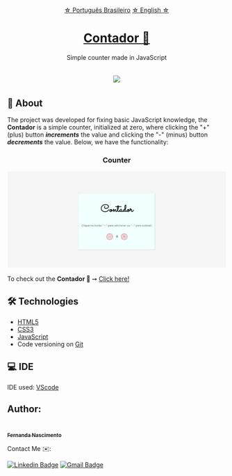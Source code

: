  <p align="center">
    <a href="https://github.com/Fernanda1701/contador/blob/main/README.md">☆ Português Brasileiro</a>
    <a href="https://github.com/Fernanda1701/contador/blob/main/README.eng.md">☆ English ☆</a> 
</p>


<h1 align="center">
    <a href="https://fernanda1701.github.io/contador/">Contador 🧮</a>
</h1>
<p align="center">Simple counter made in JavaScript</p>

<h2 align="center">
<img src="https://img.shields.io/static/v1?label=Status:&message=Complete ✅&color=32CD32&style=for-the-badge&logo=ghost"/>
</h2>


## 💎 About

The project was developed for fixing basic JavaScript knowledge, 
the <b>Contador</b> is a simple counter, initialized at zero, where clicking the "+" (plus) button <b><i>increments</b></i> the value and clicking the "-" (minus) button <b><i>decrements</b></i> the value. Below, we have the functionality:


<h3 align="center">Counter</h3>

<p align="center">
  <img alt="contador" title="contador" src="./README/contador.gif" />
</p>


<p>To check out the <b>Contador 🧮</b> ➞ <a href="https://fernanda1701.github.io/contador/">Click here!</a></p>

## 🛠 Technologies
 
- [HTML5](https://developer.mozilla.org/en-US/docs/Glossary/HTML5)
- [CSS3](https://devdocs.io/css/)
- [JavaScript](https://developer.mozilla.org/pt-BR/docs/Web/JavaScript)
- Code versioning on [Git](https://git-scm.com/)

## 💻 IDE

IDE used: [VScode](https://code.visualstudio.com/)

## Author:

<a href="https://github.com/Fernanda1701">
 <img style="border-radius: 50%;" src="https://avatars.githubusercontent.com/Fernanda1701" width="80px;" alt=""/>
 <br />
 <sub><b>Fernanda Nascimento</b></sub></a> <a href="https://github.com/Fernanda1701"></a>

Contact Me ✉️:

[![Linkedin Badge](https://img.shields.io/badge/-Fernanda-blue??style=plastic&logo=Linkedin&logoColor=white&link=https://www.linkedin.com/in/fnasci/)](https://www.linkedin.com/in/fnasci/)
[![Gmail Badge](https://img.shields.io/badge/-fnasci.1701@gmail.com-c14438?style=plastic&logo=Gmail&logoColor=white&link=mailto:fnasci.1701@gmail.com)](mailto:fnasci.1701@gmail.com)
